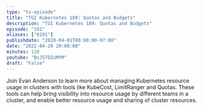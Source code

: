 ```yaml
---
type: "tv-episode"
title: "TGI Kubernetes 189: Quotas and Budgets"
description: "TGI Kubernetes 189: Quotas and Budgets"
episode: "191"
aliases: ["0191"]
publishdate: "2020-04-01T00:00:00-07:00"
date: "2022-04-29 20:00:00"
minutes: 120
youtube: "BsJSTDZuMYM"
draft: "False"
---
```


Join Evan Anderson to learn more about managing Kubernetes resource usage in clusters with tools like KubeCost, LimitRanger and Quotas. These tools can help bring visibility into resource usage by different teams in a cluster, and enable better resource usage and sharing of cluster resources.